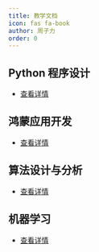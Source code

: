 ```yaml
---
title: 教学文档
icon: fas fa-book
author: 周子力
order: 0
---
```


## Python 程序设计

- [查看详情](python/README.md)

## 鸿蒙应用开发

- [查看详情](harmony/README.md)

## 算法设计与分析

- [查看详情](algorithm/README.md)

## 机器学习

- [查看详情](machineLearning/README.md)
